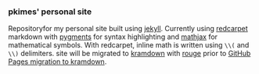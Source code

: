 ### pkimes' personal site

Repositoryfor my personal site built using [jekyll][]. Currently using [redcarpet][] markdown with [pygments][] for syntax highlighting and [mathjax][] for mathematical symbols. With redcarpet, inline math is written using `\\(` and `\\)` delimiters. site will be migrated to [kramdown][] with [rouge][] prior to [GitHub Pages migration to kramdown][migration].

[jekyll]:https://jekyllrb.com/
[redcarpet]:https://github.com/vmg/redcarpet
[pygments]:http://pygments.org/
[mathjax]:https://www.mathjax.org/
[kramdown]:http://kramdown.gettalong.org/
[rouge]:http://rouge.jneen.net/
[migration]:https://help.github.com/articles/updating-your-markdown-processor-to-kramdown/

